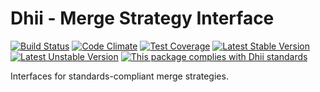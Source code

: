 # Dhii - Merge Strategy Interface

[![Build Status](https://travis-ci.com/dhii/merge-strategy-interface.svg?branch=develop)](https://travis-ci.com/dhii/merge-strategy-interface)
[![Code Climate](https://codeclimate.com/github/dhii/merge-strategy-interface/badges/gpa.svg)](https://codeclimate.com/github/dhii/merge-strategy-interface)
[![Test Coverage](https://codeclimate.com/github/dhii/merge-strategy-interface/badges/coverage.svg)](https://codeclimate.com/github/dhii/merge-strategy-interface/coverage)
[![Latest Stable Version](https://poser.pugx.org/dhii/merge-strategy-interface/version)](https://packagist.org/packages/dhii/merge-strategy-interface)
[![Latest Unstable Version](https://poser.pugx.org/dhii/merge-strategy-interface/v/unstable)](https://packagist.org/packages/dhii/merge-strategy-interface)
[![This package complies with Dhii standards](https://img.shields.io/badge/Dhii-Compliant-green.svg?style=flat-square)][Dhii]

Interfaces for standards-compliant merge strategies.

[Dhii]: https://github.com/Dhii/dhii
